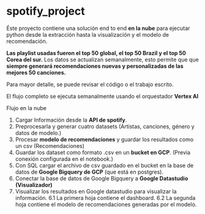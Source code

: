 # spotify_project

Éste proyecto contiene una solución end to end **en la nube** para ejecutar python desde la extracción hasta la visualización y el modelo de recomendación.

**Las playlist usadas fueron el top 50 global, el top 50 Brazil y el top 50 Corea del sur.** Los datos se actualizan semanalmente, esto permite que  que **siempre generará recomendaciones nuevas y personalizadas de las mejores 50 canciones.**

Para mayor detalle, se puede revisar el código o el trabajo escrito.

El flujo completo se ejecuta semanalmente usando el orquestador **Vertex AI**

Flujo en la nube
1. Cargar Información desde la **API de spotify**.
2. Preprocesarla y generar cuatro datasets (Artistas, canciones, género y datos de modelo.)
3. Procesar **modelo de recomendaciones** y guardar los resultados como un csv (Recomendaciones)
3. Guardar los dataset como formato .csv en un **bucket en GCP**. (Previa conexión configurada en el notebook.)
4. Con SQL cargar el archivo de csv guardado en el bucket en la base de datos de **Google Bigquery de GCP** (que está en postgres).
5. Conectar la base de datos de Google Bigquery a **Google Datastudio (Visualizador)** 
6. Visualizar los resultados en Google datastudio para visualizar la información.
    6.1 La primera hoja contiene el dashboard.
    6.2 La segunda hoja contiene el modelo de recomendaciones generadas por el modelo.
